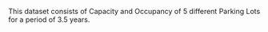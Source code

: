 This dataset consists of Capacity and Occupancy of 5 different Parking Lots for a period of 3.5 years.
